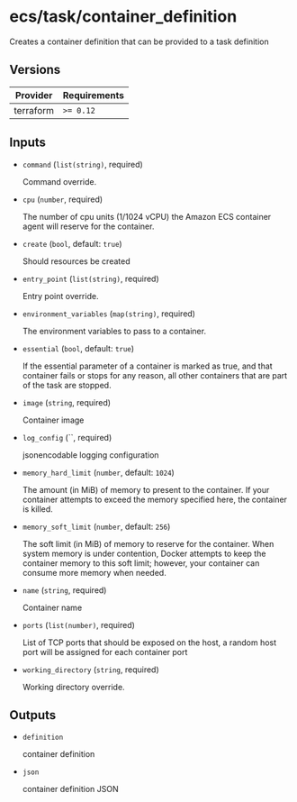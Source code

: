 # ecs/task/container_definition

Creates a container definition that can be provided to a task definition

<!-- bin/docs -->

## Versions

| Provider | Requirements |
|-|-|
| terraform | `>= 0.12` |

## Inputs

* `command` (`list(string)`, required)

    Command override.

* `cpu` (`number`, required)

    The number of cpu units (1/1024 vCPU) the Amazon ECS container agent will reserve for the container.

* `create` (`bool`, default: `true`)

    Should resources be created

* `entry_point` (`list(string)`, required)

    Entry point override.

* `environment_variables` (`map(string)`, required)

    The environment variables to pass to a container.

* `essential` (`bool`, default: `true`)

    If the essential parameter of a container is marked as true, and that container fails or stops for any reason, all other containers that are part of the task are stopped.

* `image` (`string`, required)

    Container image

* `log_config` (``, required)

    jsonencodable logging configuration

* `memory_hard_limit` (`number`, default: `1024`)

    The amount (in MiB) of memory to present to the container. If your container attempts to exceed the memory specified here, the container is killed.

* `memory_soft_limit` (`number`, default: `256`)

    The soft limit (in MiB) of memory to reserve for the container. When system memory is under contention, Docker attempts to keep the container memory to this soft limit; however, your container can consume more memory when needed.

* `name` (`string`, required)

    Container name

* `ports` (`list(number)`, required)

    List of TCP ports that should be exposed on the host, a random host port will be assigned for each container port

* `working_directory` (`string`, required)

    Working directory override.



## Outputs

* `definition`

    container definition

* `json`

    container definition JSON

